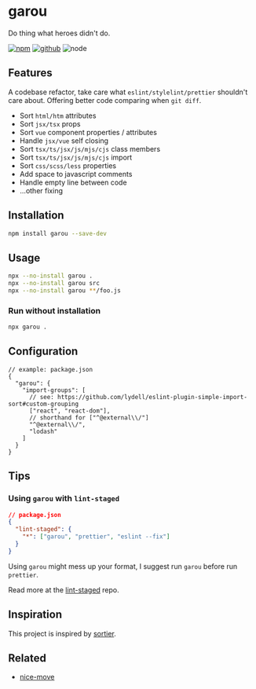 # garou

Do thing what heroes didn't do.

[![npm][npm-badge]][npm-url]
[![github][github-badge]][github-url]
![node][node-badge]

[npm-url]: https://www.npmjs.com/package/garou
[npm-badge]: https://img.shields.io/npm/v/garou.svg?style=flat-square&logo=npm
[github-url]: https://github.com/nice-move/garou
[github-badge]: https://img.shields.io/npm/l/garou.svg?style=flat-square&colorB=blue&logo=github
[node-badge]: https://img.shields.io/node/v/garou.svg?style=flat-square&colorB=green&logo=node.js

## Features

A codebase refactor, take care what `eslint/stylelint/prettier` shouldn't care about. Offering better code comparing when `git diff`.

- Sort `html/htm` attributes
- Sort `jsx/tsx` props
- Sort `vue` component properties / attributes
- Handle `jsx/vue` self closing
- Sort `tsx/ts/jsx/js/mjs/cjs` class members
- Sort `tsx/ts/jsx/js/mjs/cjs` import
- Sort `css/scss/less` properties
- Add space to javascript comments
- Handle empty line between code
- ...other fixing

## Installation

```sh
npm install garou --save-dev
```

## Usage

```sh
npx --no-install garou .
npx --no-install garou src
npx --no-install garou **/foo.js
```

### Run without installation

```sh
npx garou .
```

## Configuration

```jsonc
// example: package.json
{
  "garou": {
    "import-groups": [
      // see: https://github.com/lydell/eslint-plugin-simple-import-sort#custom-grouping
      ["react", "react-dom"],
      // shorthand for ["^@external\\/"]
      "^@external\\/",
      "lodash"
    ]
  }
}
```

## Tips

### Using `garou` with `lint-staged`

```json
// package.json
{
  "lint-staged": {
    "*": ["garou", "prettier", "eslint --fix"]
  }
}
```

Using `garou` might mess up your format, I suggest run `garou` before run `prettier`.

Read more at the [lint-staged](https://github.com/okonet/lint-staged#configuration) repo.

## Inspiration

This project is inspired by [sortier](https://snowcoders.github.io/sortier/).

## Related

- [nice-move](https://github.com/nice-move/nice-move)
